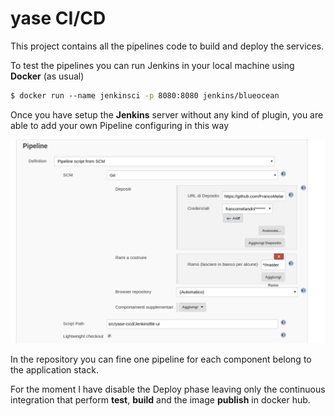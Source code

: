 # yase CI/CD

This project contains all the pipelines code to build and deploy the services.

To test the pipelines you can run Jenkins in your local machine using **Docker** (as usual)

```bash
$ docker run --name jenkinsci -p 8080:8080 jenkins/blueocean
```



Once you have setup the **Jenkins** server without any kind of plugin, you are able to add your own Pipeline configuring in this way

![architecture](../../imgs/pipeline.png)



In the repository you can fine one pipeline for each component belong to the application stack.

For the moment I have disable the Deploy phase leaving only the continuous integration that perform **test**, **build** and the image **publish** in docker hub. 